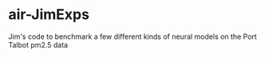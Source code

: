 # air-JimExps
Jim's code to benchmark a few different kinds of neural models on the Port Talbot pm2.5 data
